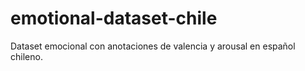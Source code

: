 # emotional-dataset-chile
Dataset emocional con anotaciones de valencia y arousal en español chileno.
